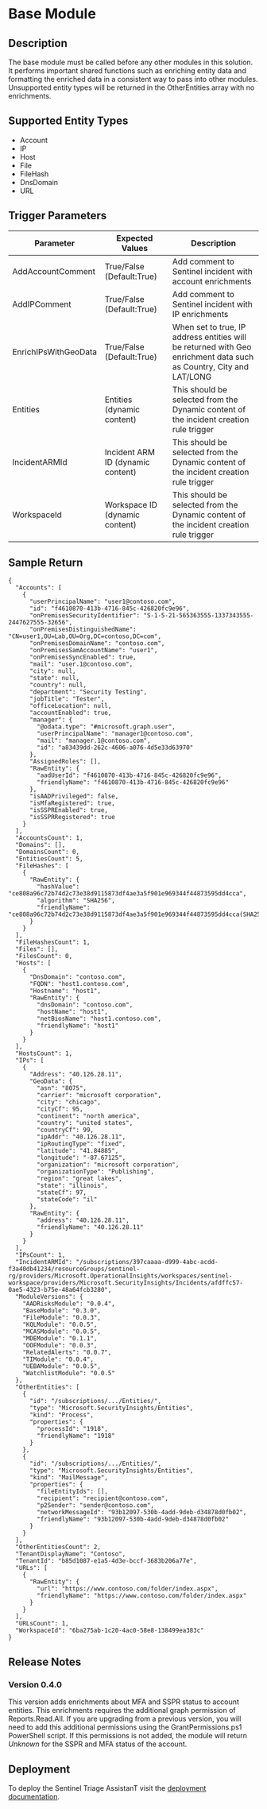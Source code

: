 # Base Module

## Description
The base module must be called before any other modules in this solution.  It performs important shared functions such as enriching entity data and formatting the enriched data in a consistent way to pass into other modules.  Unsupported entity types will be returned in the OtherEntities array with no enrichments.

## Supported Entity Types
* Account
* IP
* Host
* File
* FileHash
* DnsDomain
* URL

## Trigger Parameters

|Parameter|Expected Values|Description|
|---|---|---|
|AddAccountComment|True/False (Default:True)|Add comment to Sentinel incident with account enrichments|
|AddIPComment|True/False (Default:True)|Add comment to Sentinel incident with IP enrichments|
|EnrichIPsWithGeoData|True/False (Default:True)|When set to true, IP address entities will be returned with Geo enrichment data such as Country, City and LAT/LONG|
|Entities|Entities (dynamic content)|This should be selected from the Dynamic content of the incident creation rule trigger|
|IncidentARMId|Incident ARM ID (dynamic content)|This should be selected from the Dynamic content of the incident creation rule trigger|
|WorkspaceId|Workspace ID (dynamic content)|This should be selected from the Dynamic content of the incident creation rule trigger|

## Sample Return

```
{
  "Accounts": [
    {
      "userPrincipalName": "user1@contoso.com",
      "id": "f4610870-413b-4716-845c-426820fc9e96",
      "onPremisesSecurityIdentifier": "S-1-5-21-565363555-1337343555-2447627555-32656",
      "onPremisesDistinguishedName": "CN=user1,OU=Lab,OU=Org,DC=contoso,DC=com",
      "onPremisesDomainName": "contoso.com",
      "onPremisesSamAccountName": "user1",
      "onPremisesSyncEnabled": true,
      "mail": "user.1@contoso.com",
      "city": null,
      "state": null,
      "country": null,
      "department": "Security Testing",
      "jobTitle": "Tester",
      "officeLocation": null,
      "accountEnabled": true,
      "manager": {
        "@odata.type": "#microsoft.graph.user",
        "userPrincipalName": "manager1@contoso.com",
        "mail": "manager.1@contoso.com",
        "id": "a83439dd-262c-4606-a076-4d5e33d63970"
      },
      "AssignedRoles": [],
      "RawEntity": {
        "aadUserId": "f4610870-413b-4716-845c-426820fc9e96",
        "friendlyName": "f4610870-413b-4716-845c-426820fc9e96"
      },
      "isAADPrivileged": false,
      "isMfaRegistered": true,
      "isSSPREnabled": true,
      "isSSPRRegistered": true
    }
  ],
  "AccountsCount": 1,
  "Domains": [],
  "DomainsCount": 0,
  "EntitiesCount": 5,
  "FileHashes": [
    {
      "RawEntity": {
        "hashValue": "ce808a96c72b74d2c73e38d9115873df4ae3a5f901e969344f44873595dd4cca",
        "algorithm": "SHA256",
        "friendlyName": "ce808a96c72b74d2c73e38d9115873df4ae3a5f901e969344f44873595dd4cca(SHA256)"
      }
    }
  ],
  "FileHashesCount": 1,
  "Files": [],
  "FilesCount": 0,
  "Hosts": [
    {
      "DnsDomain": "contoso.com",
      "FQDN": "host1.contoso.com",
      "Hostname": "host1",
      "RawEntity": {
        "dnsDomain": "contoso.com",
        "hostName": "host1",
        "netBiosName": "host1.contoso.com",
        "friendlyName": "host1"
      }
    }
  ],
  "HostsCount": 1,
  "IPs": [
    {
      "Address": "40.126.28.11",
      "GeoData": {
        "asn": "8075",
        "carrier": "microsoft corporation",
        "city": "chicago",
        "cityCf": 95,
        "continent": "north america",
        "country": "united states",
        "countryCf": 99,
        "ipAddr": "40.126.28.11",
        "ipRoutingType": "fixed",
        "latitude": "41.84885",
        "longitude": "-87.67125",
        "organization": "microsoft corporation",
        "organizationType": "Publishing",
        "region": "great lakes",
        "state": "illinois",
        "stateCf": 97,
        "stateCode": "il"
      },
      "RawEntity": {
        "address": "40.126.28.11",
        "friendlyName": "40.126.28.11"
      }
    }
  ],
  "IPsCount": 1,
  "IncidentARMId": "/subscriptions/397caaaa-d999-4abc-acdd-f3a40db41234/resourceGroups/sentinel-rg/providers/Microsoft.OperationalInsights/workspaces/sentinel-workspace/providers/Microsoft.SecurityInsights/Incidents/afdffc57-0ae5-4323-b75e-48a64fcb3280",
  "ModuleVersions": {
    "AADRisksModule": "0.0.4",
    "BaseModule": "0.3.0",
    "FileModule": "0.0.3",
    "KQLModule": "0.0.5",
    "MCASModule": "0.0.5",
    "MDEModule": "0.1.1",
    "OOFModule": "0.0.3",
    "RelatedAlerts": "0.0.7",
    "TIModule": "0.0.4",
    "UEBAModule": "0.0.5",
    "WatchlistModule": "0.0.5"
  },
  "OtherEntities": [
    {
      "id": "/subscriptions/.../Entities/",
      "type": "Microsoft.SecurityInsights/Entities",
      "kind": "Process",
      "properties": {
        "processId": "1918",
        "friendlyName": "1918"
      }
    },
    {
      "id": "/subscriptions/.../Entities/",
      "type": "Microsoft.SecurityInsights/Entities",
      "kind": "MailMessage",
      "properties": {
        "fileEntityIds": [],
        "recipient": "recipient@contoso.com",
        "p2Sender": "sender@contoso.com",
        "networkMessageId": "93b12097-530b-4add-9deb-d34878d0fb02",
        "friendlyName": "93b12097-530b-4add-9deb-d34878d0fb02"
      }
    }
  ],
  "OtherEntitiesCount": 2,
  "TenantDisplayName": "Contoso",
  "TenantId": "b85d1087-e1a5-4d3e-bccf-3683b206a77e",
  "URLs": [
    {
      "RawEntity": {
        "url": "https://www.contoso.com/folder/index.aspx",
        "friendlyName": "https://www.contoso.com/folder/index.aspx"
      }
    }
  ],
  "URLsCount": 1,
  "WorkspaceId": "6ba275ab-1c20-4ac0-58e8-138499ea383c"
}
```

## Release Notes

### Version 0.4.0

This version adds enrichments about MFA and SSPR status to account entities.  This enrichments requires the additional graph permission of Reports.Read.All.  If you are upgrading from a previous version, you will need to add this additional permissions using the GrantPermissions.ps1 PowerShell script.  If this permissions is not added, the module will return *Unknown* for the SSPR and MFA status of the account.

## Deployment

To deploy the Sentinel Triage AssistanT visit the [deployment documentation](/Docs/deployment.md).
